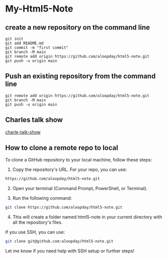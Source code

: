 ﻿ # My-Html5-Note

 ## create a new repository on the command line 
```echo "# html5-note" >> README.md
git init
git add README.md
git commit -m "first commit"
git branch -M main
git remote add origin https://github.com/aloopday/html5-note.git
git push -u origin main
```


## Push an existing repository from the command line 

```
git remote add origin https://github.com/aloopday/html5-note.git
git branch -M main
git push -u origin main
```
## Charles talk show

[charle-talk-show](https://www.youtube.com/@HKUCharles )

## How to clone a remote repo to local

To clone a GitHub repository to your local machine, follow these steps:

1. Copy the repository's URL. For your repo, you can use:
```bash
https://github.com/aloopday/html5-note.git
```

2. Open your terminal (Command Prompt, PowerShell, or Terminal).

3. Run the following command:
```bash
git clone https://github.com/aloopday/html5-note.git
```

4. This will create a folder named html5-note in your current directory with all the repository's files.

If you use SSH, you can use:
```bash
git clone git@github.com:aloopday/html5-note.git
```

Let me know if you need help with SSH setup or further steps!
